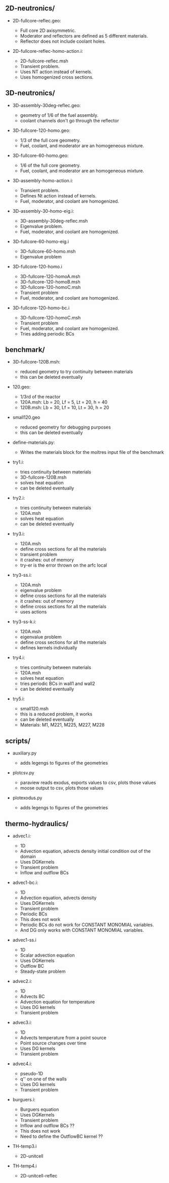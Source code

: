 2D-neutronics/
--------------
* 2D-fullcore-reflec.geo:
	- Full core 2D axisymmetric.
	- Moderator and reflectors are defined as 5 different materials.
	- Reflector does not include coolant holes.

* 2D-fullcore-reflec-homo-action.i:
	- 2D-fullcore-reflec.msh
	- Transient problem.
	- Uses NT action instead of kernels.
	- Uses homogenized cross sections.


3D-neutronics/
--------------
* 3D-assembly-30deg-reflec.geo:
	- geometry of 1/6 of the fuel assembly.
	- coolant channels don't go through the reflector

* 3D-fullcore-120-homo.geo:
	- 1/3 of the full core geometry.
	- Fuel, coolant, and moderator are an homogeneous mixture.

* 3D-fullcore-60-homo.geo:
	- 1/6 of the full core geometry.
	- Fuel, coolant, and moderator are an homogeneous mixture.


* 3D-assembly-homo-action.i:
	- Transient problem.
	- Defines Nt action instead of kernels.
	- Fuel, moderator, and coolant are homogenized.

* 3D-assembly-30-homo-eig.i:
	- 3D-assembly-30deg-reflec.msh
	- Eigenvalue problem.
	- Fuel, moderator, and coolant are homogenized.

* 3D-fullcore-60-homo-eig.i
	- 3D-fullcore-60-homo.msh
	- Eigenvalue problem

* 3D-fullcore-120-homo.i
	- 3D-fullcore-120-homoA.msh
	- 3D-fullcore-120-homoB.msh
	- 3D-fullcore-120-homoC.msh
	- Transient problem
	- Fuel, moderator, and coolant are homogenized.

* 3D-fullcore-120-homo-bc.i
	- 3D-fullcore-120-homoC.msh
	- Transient problem
	- Fuel, moderator, and coolant are homogenized.
	- Tries adding periodic BCs


benchmark/
----------
* 3D-fullcore-120B.msh:
	- reduced geometry to try continuity between materials
	- this can be deleted eventually

* 120.geo:
	- 1/3rd of the reactor
	* 120A.msh: Lb = 20, Lf = 5, Lt = 20, h = 40
	* 120B.msh: Lb = 30, Lf = 10, Lt = 30, h = 20

* small120.geo
	- reduced geometry for debugging purposes
	- this can be deleted eventually

* define-materials.py:
	- Writes the materials block for the moltres input file of the benchmark


* try1.i: 
	- tries continuity between materials
	- 3D-fullcore-120B.msh
	- solves heat equation
	- can be deleted eventually

* try2.i: 
	- tries continuity between materials
	- 120A.msh
	- solves heat equation
	- can be deleted eventually

* try3.i: 
	- 120A.msh
	- define cross sections for all the materials
	- transient problem
	- it crashes: out of memory
	- try-er is the error thrown on the arfc local

* try3-ss.i:
	- 120A.msh
	- eigenvalue problem
	- define cross sections for all the materials
	- it crashes: out of memory
	- define cross sections for all the materials
	- uses actions

* try3-ss-k.i: 
	- 120A.msh
	- eigenvalue problem
	- define cross sections for all the materials
	- defines kernels individually

* try4.i: 
	- tries continuity between materials
	- 120A.msh
	- solves heat equation
	- tries periodic BCs in wall1 and wall2
	- can be deleted eventually

* try5.i: 
	- small120.msh
	- this is a reduced problem, it works
	- can be deleted eventually
	- Materials: M1, M221, M225, M227, M228


scripts/
--------
* auxiliary.py
	- adds legengs to figures of the geometries

* plotcsv.py
	- paraview reads exodus, exports values to csv, plots those values
	- moose output to csv, plots those values

* plotexodus.py
	- adds legengs to figures of the geometries


thermo-hydraulics/
------------------
* advec1.i:
    - 1D
	- Advection equation, advects density initial condition out of the domain
	- Uses DGKernels
	- Transient problem
	- Inflow and outflow BCs

* advec1-bc.i:
	- 1D
	- Advection equation, advects density
	- Uses DGKernels
	- Transient problem
	- Periodic BCs
	- This does not work
	- Periodic BCs do not work for CONSTANT MONOMIAL variables.
	- And DG only works with CONSTANT MONOMIAL variables.

* advec1-ss.i
	- 1D
	- Scalar advection equation
	- Uses DGKernels
	- Outflow BC
	- Steady-state problem

* advec2.i:
	- 1D
	- Advects BC
	- Advection equation for temperature
	- Uses DG kernels
	- Transient problem

* advec3.i:
	- 1D
	- Advects temperature from a point source
	- Point source changes over time
	- Uses DG kernels
	- Transient problem

* advec4.i:
	- pseudo-1D
	- q'' on one of the walls
	- Uses DG kernels
	- Transient problem

* burguers.i:
	- Burguers equation
	- Uses DGKernels
	- Transient problem
	- Inflow and outflow BCs ??
	- This does not work
	- Need to define the OutflowBC kernel ??


* TH-temp3.i
	- 2D-unitcell

* TH-temp4.i
	- 2D-unitcell-reflec
